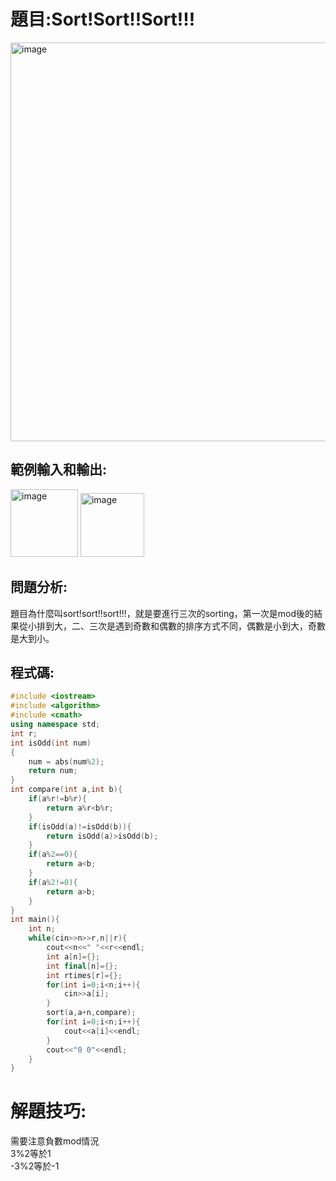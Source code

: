 # 題目:Sort!Sort!!Sort!!!  
<img width="638" alt="image" src="https://github.com/HoChenYu/Programming-practice/assets/63805851/b53900fa-e18f-40b1-82bb-5e83af1d34ca">

## 範例輸入和輸出:
<img width="108" alt="image" src="https://github.com/HoChenYu/Programming-practice/assets/63805851/9d45ece7-0240-4156-b5b3-3151f322a52d">
<img width="102" alt="image" src="https://github.com/HoChenYu/Programming-practice/assets/63805851/31af1833-e9db-440d-b0cd-af4146d20bcc">  

## 問題分析:
題目為什麼叫sort!sort!!sort!!!，就是要進行三次的sorting，第一次是mod後的結果從小排到大，二、三次是遇到奇數和偶數的排序方式不同，偶數是小到大，奇數是大到小。
## 程式碼:
````C++
#include <iostream>
#include <algorithm>
#include <cmath>
using namespace std;
int r;
int isOdd(int num)
{
	num = abs(num%2);
	return num;
}
int compare(int a,int b){
	if(a%r!=b%r){
		return a%r<b%r;
	}
	if(isOdd(a)!=isOdd(b)){
		return isOdd(a)>isOdd(b);
	}
	if(a%2==0){
		return a<b;
	}
	if(a%2!=0){
		return a>b;
	}
}
int main(){
	int n;
	while(cin>>n>>r,n||r){
		cout<<n<<" "<<r<<endl;
		int a[n]={};
		int final[n]={};
		int rtimes[r]={};
		for(int i=0;i<n;i++){
			cin>>a[i];
		}
		sort(a,a+n,compare);
		for(int i=0;i<n;i++){
			cout<<a[i]<<endl;
		}
		cout<<"0 0"<<endl;
	}
}
````
# 解題技巧:
需要注意負數mod情況  
3%2等於1  
-3%2等於-1
